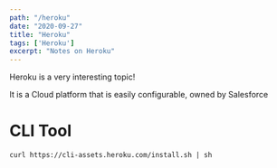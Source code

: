 ```yaml
---
path: "/heroku"
date: "2020-09-27"
title: "Heroku"
tags: ['Heroku']
excerpt: "Notes on Heroku"
---
```


Heroku is a very interesting topic!

It is a Cloud platform that is easily configurable, owned by Salesforce

# CLI Tool

`curl https://cli-assets.heroku.com/install.sh | sh`